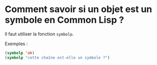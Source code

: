 # Comment savoir si un objet est un symbole en Common Lisp ?

Il faut utiliser la fonction `symbolp`.

Exemples :
```lisp
(symbolp 'ok)
(symbolp "cette chaîne est-elle un symbole ?")
```
